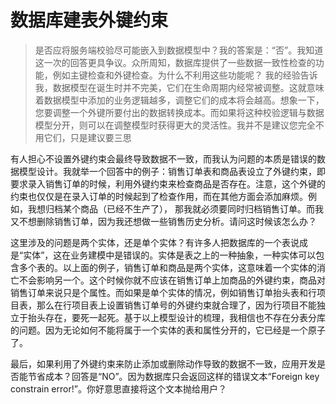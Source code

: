 # 数据库建表外键约束

>是否应将服务端校验尽可能嵌入到数据模型中？我的答案是：“否”。我知道这一次的回答更具争议。众所周知，数据库提供了一些数据一致性检查的功能，例如主键检查和外键检查。为什么不利用这些功能呢？
我的经验告诉我，数据模型在诞生时并不完美，它们在生命周期内经常被调整。这就意味着数据模型中添加的业务逻辑越多，调整它们的成本将会越高。想象一下，您要调整一个外键所要付出的数据转换成本。而如果将这种校验逻辑与数据模型分开，则可以在调整模型时获得更大的灵活性。我并不是建议您完全不用它们，只是建议要三思

有人担心不设置外键约束会最终导致数据不一致，而我认为问题的本质是错误的数据模型设计。我就举一个回答中的例子：销售订单表和商品表设立了外键约束，即要求录入销售订单的时候，利用外键约束来检查商品是否存在。注意，这个外键的约束也仅仅是在录入订单的时候起到了检查作用，而在其他方面会添加麻烦。例如，我想归档某个商品（已经不生产了），
那我就必须要同时归档销售订单。而我又不想删除销售订单，因为我还想做一些销售历史分析。请问这时候该怎么办？

这里涉及的问题是两个实体，还是单个实体？有许多人把数据库的一个表说成是“实体”，这在业务建模中是错误的。实体是表之上的一种抽象，一种实体可以包含多个表的。以上面的例子，销售订单和商品是两个实体，这意味着一个实体的消亡不会影响另一个。这个时候你就不应该在销售订单上加商品的外键约束，商品对销售订单来说只是个属性。而如果是单个实体的情况，例如销售订单抬头表和行项目表，那么在行项目表上设置销售订单号的外键约束就合理了，因为行项目不能独立于抬头存在，要死一起死。基于以上模型设计的梳理，我相信也不存在分表分库的问题。因为无论如何不能将属于一个实体的表和属性分开的，它已经是一个原子了。

最后，如果利用了外键约束来防止添加或删除动作导致的数据不一致，应用开发是否能节省成本？回答是“NO”。因为数据库只会返回这样的错误文本“Foreign key constrain error!”。你好意思直接将这个文本抛给用户？